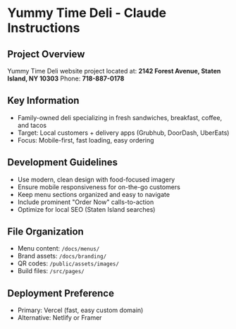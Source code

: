 # Yummy Time Deli - Claude Instructions

## Project Overview
Yummy Time Deli website project located at:
**2142 Forest Avenue, Staten Island, NY 10303**
Phone: **718-887-0178**

## Key Information
- Family-owned deli specializing in fresh sandwiches, breakfast, coffee, and tacos
- Target: Local customers + delivery apps (Grubhub, DoorDash, UberEats)
- Focus: Mobile-first, fast loading, easy ordering

## Development Guidelines
- Use modern, clean design with food-focused imagery
- Ensure mobile responsiveness for on-the-go customers
- Keep menu sections organized and easy to navigate
- Include prominent "Order Now" calls-to-action
- Optimize for local SEO (Staten Island searches)

## File Organization
- Menu content: `/docs/menus/`
- Brand assets: `/docs/branding/`
- QR codes: `/public/assets/images/`
- Build files: `/src/pages/`

## Deployment Preference
- Primary: Vercel (fast, easy custom domain)
- Alternative: Netlify or Framer